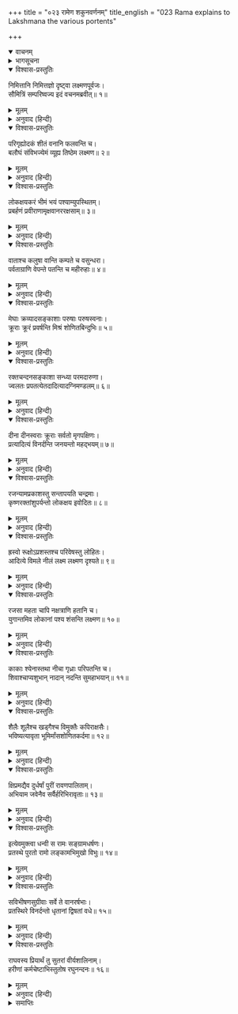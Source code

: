 +++
title = "०२३ रामेण शकुनवर्णनम्"
title_english = "023 Rama explains to Lakshmana the various portents"

+++
<details open><summary>वाचनम्</summary>
<div caption="श्रीराम-हरिसीताराममूर्ति-घनपाठिभ्यां वचनम्" class="audioEmbed" src="https://archive.org/download/Ramayana-recitation-Sriram-harisItArAmamUrti-Ghanapaati-v2/Kanda_6/Kanda_6_YK-023-Rama_explains_to_Lakshmana_the_various_portents.mp3"></div>
</details>

<details><summary>भागसूचना</summary>

23. श्रीरामका लक्ष्मणसे उत्पातसूचक लक्षणोंका वर्णन और लङ्कापर आक्रमण
</details>

<details open><summary>विश्वास-प्रस्तुतिः</summary>

निमित्तानि निमित्तज्ञो दृष्ट्वा लक्ष्मणपूर्वजः।  
सौमित्रिं सम्परिष्वज्य इदं वचनमब्रवीत्॥ १॥
</details>

<details><summary>मूलम्</summary>

निमित्तानि निमित्तज्ञो दृष्ट्वा लक्ष्मणपूर्वजः।  
सौमित्रिं सम्परिष्वज्य इदं वचनमब्रवीत्॥ १॥
</details>

<details><summary>अनुवाद (हिन्दी)</summary>

उत्पातसूचक लक्षणोंके ज्ञाता तथा लक्ष्मणके बड़े भाई श्रीरामने बहुत-से अपशकुन देखकर सुमित्राकुमार लक्ष्मणको हृदयसे लगाया और इस प्रकार कहा—
</details>

<details open><summary>विश्वास-प्रस्तुतिः</summary>

परिगृह्योदकं शीतं वनानि फलवन्ति च।  
बलौघं संविभज्येमं व्यूह्य तिष्ठेम लक्ष्मण॥ २॥
</details>

<details><summary>मूलम्</summary>

परिगृह्योदकं शीतं वनानि फलवन्ति च।  
बलौघं संविभज्येमं व्यूह्य तिष्ठेम लक्ष्मण॥ २॥
</details>

<details><summary>अनुवाद (हिन्दी)</summary>

‘लक्ष्मण! जहाँ शीतल जलकी सुविधा हो और फलोंसे भरे हुए जंगल हों, उन स्थानोंका आश्रय लेकर हम अपने सैन्यसमूहको कई भागोंमें बाँट दें और इसे व्यूहबद्ध करके इसकी रक्षाके लिये सदा सावधान रहें॥
</details>

<details open><summary>विश्वास-प्रस्तुतिः</summary>

लोकक्षयकरं भीमं भयं पश्याम्युपस्थितम्।  
प्रबर्हणं प्रवीराणामृक्षवानररक्षसाम्॥ ३॥
</details>

<details><summary>मूलम्</summary>

लोकक्षयकरं भीमं भयं पश्याम्युपस्थितम्।  
प्रबर्हणं प्रवीराणामृक्षवानररक्षसाम्॥ ३॥
</details>

<details><summary>अनुवाद (हिन्दी)</summary>

‘मैं देखता हूँ समस्त लोकोंका संहार करनेवाला भीषण भय उपस्थित हुआ है, जो रीछों, वानरों और राक्षसोंके प्रमुख वीरोंके विनाशका सूचक है॥ ३॥
</details>

<details open><summary>विश्वास-प्रस्तुतिः</summary>

वाताश्च कलुषा वान्ति कम्पते च वसुन्धरा।  
पर्वताग्राणि वेपन्ते पतन्ति च महीरुहाः॥ ४॥
</details>

<details><summary>मूलम्</summary>

वाताश्च कलुषा वान्ति कम्पते च वसुन्धरा।  
पर्वताग्राणि वेपन्ते पतन्ति च महीरुहाः॥ ४॥
</details>

<details><summary>अनुवाद (हिन्दी)</summary>

‘धूलसे भरी हुई प्रचण्ड वायु चल रही है। धरती काँपती है। पर्वतोंके शिखर हिल रहे हैं और पेड़ गिर रहे हैं॥ ४॥
</details>

<details open><summary>विश्वास-प्रस्तुतिः</summary>

मेघाः क्रव्यादसङ्काशाः परुषाः परुषस्वनाः।  
क्रूराः क्रूरं प्रवर्षन्ति मिश्रं शोणितबिन्दुभिः॥ ५॥
</details>

<details><summary>मूलम्</summary>

मेघाः क्रव्यादसङ्काशाः परुषाः परुषस्वनाः।  
क्रूराः क्रूरं प्रवर्षन्ति मिश्रं शोणितबिन्दुभिः॥ ५॥
</details>

<details><summary>अनुवाद (हिन्दी)</summary>

‘मेघोंकी घटा घिर आयी है, जो मांसभक्षी राक्षसोंके समान दिखायी देती है। वे मेघ देखनेमें तो क्रूर हैं ही, इनकी गर्जना भी बड़ी कठोर है। ये क्रूरतापूर्वक रक्तकी बूँदोंसे मिले हुए जलकी वर्षा करते हैं॥ ५॥
</details>

<details open><summary>विश्वास-प्रस्तुतिः</summary>

रक्तचन्दनसङ्काशा सन्ध्या परमदारुणा।  
ज्वलतः प्रपतत्येतदादित्यादग्निमण्डलम्॥ ६॥
</details>

<details><summary>मूलम्</summary>

रक्तचन्दनसङ्काशा सन्ध्या परमदारुणा।  
ज्वलतः प्रपतत्येतदादित्यादग्निमण्डलम्॥ ६॥
</details>

<details><summary>अनुवाद (हिन्दी)</summary>

‘यह संध्या लाल चन्दनके समान कान्ति धारण करके बड़ी भयंकर दिखायी देती है। प्रज्वलित सूर्यसे ये आगकी ज्वालाएँ टूट-टूटकर गिर रही हैं॥ ६॥
</details>

<details open><summary>विश्वास-प्रस्तुतिः</summary>

दीना दीनस्वराः क्रूराः सर्वतो मृगपक्षिणः।  
प्रत्यादित्यं विनर्दन्ति जनयन्तो महद्भयम्॥ ७॥
</details>

<details><summary>मूलम्</summary>

दीना दीनस्वराः क्रूराः सर्वतो मृगपक्षिणः।  
प्रत्यादित्यं विनर्दन्ति जनयन्तो महद्भयम्॥ ७॥
</details>

<details><summary>अनुवाद (हिन्दी)</summary>

‘क्रूर पशु और पक्षी दीन आकार धारण कर सूर्यकी ओर मुँह करके दीनतापूर्ण स्वरमें चीत्कार करते हुए महान् भय उत्पन्न कर रहे हैं॥ ७॥
</details>

<details open><summary>विश्वास-प्रस्तुतिः</summary>

रजन्यामप्रकाशस्तु सन्तापयति चन्द्रमाः।  
कृष्णरक्तांशुपर्यन्तो लोकक्षय इवोदितः॥ ८॥
</details>

<details><summary>मूलम्</summary>

रजन्यामप्रकाशस्तु सन्तापयति चन्द्रमाः।  
कृष्णरक्तांशुपर्यन्तो लोकक्षय इवोदितः॥ ८॥
</details>

<details><summary>अनुवाद (हिन्दी)</summary>

रातमें भी चन्द्रमा पूर्णतः प्रकाशित नहीं होते और अपने स्वभावके विपरीत ताप दे रहे हैं। ये काली और लाल किरणोंसे व्याप्त हो इस तरह उदित हुए हैं, मानो जगत् के प्रलयका काल आ पहुँचा हो॥ ८॥
</details>

<details open><summary>विश्वास-प्रस्तुतिः</summary>

ह्रस्वो रूक्षोऽप्रशस्तश्च परिवेषस्तु लोहितः।  
आदित्ये विमले नीलं लक्ष्म लक्ष्मण दृश्यते॥ ९॥
</details>

<details><summary>मूलम्</summary>

ह्रस्वो रूक्षोऽप्रशस्तश्च परिवेषस्तु लोहितः।  
आदित्ये विमले नीलं लक्ष्म लक्ष्मण दृश्यते॥ ९॥
</details>

<details><summary>अनुवाद (हिन्दी)</summary>

‘लक्ष्मण! निर्मल सूर्यमण्डलमें नीला चिह्न दिखायी देता है। सूर्यके चारों ओर ऐसा घेरा पड़ा है, जो छोटा, रूखा, अशुभ तथा लाल है॥ ९॥
</details>

<details open><summary>विश्वास-प्रस्तुतिः</summary>

रजसा महता चापि नक्षत्राणि हतानि च।  
युगान्तमिव लोकानां पश्य शंसन्ति लक्ष्मण॥ १०॥
</details>

<details><summary>मूलम्</summary>

रजसा महता चापि नक्षत्राणि हतानि च।  
युगान्तमिव लोकानां पश्य शंसन्ति लक्ष्मण॥ १०॥
</details>

<details><summary>अनुवाद (हिन्दी)</summary>

‘सुमित्रानन्दन! देखो ये तारे बड़ी भारी धूलिराशिसे आच्छादित हो हतप्रभ हो गये हैं, अतएव जगत् के भावी संहारकी सूचना दे रहे हैं॥ १०॥
</details>

<details open><summary>विश्वास-प्रस्तुतिः</summary>

काकाः श्येनास्तथा नीचा गृध्राः परिपतन्ति च।  
शिवाश्चाप्यशुभान् नादान् नदन्ति सुमहाभयान्॥ ११॥
</details>

<details><summary>मूलम्</summary>

काकाः श्येनास्तथा नीचा गृध्राः परिपतन्ति च।  
शिवाश्चाप्यशुभान् नादान् नदन्ति सुमहाभयान्॥ ११॥
</details>

<details><summary>अनुवाद (हिन्दी)</summary>

‘कौए, बाज तथा अधम गीध चारों ओर उड़ रहे हैं और सियारिनें अशुभसूचक महाभयंकर बोली बोल रही हैं॥ ११॥
</details>

<details open><summary>विश्वास-प्रस्तुतिः</summary>

शैलैः शूलैश्च खड्गैश्च विमुक्तैः कपिराक्षसैः।  
भविष्यत्यावृता भूमिर्मांसशोणितकर्दमा॥ १२॥
</details>

<details><summary>मूलम्</summary>

शैलैः शूलैश्च खड्गैश्च विमुक्तैः कपिराक्षसैः।  
भविष्यत्यावृता भूमिर्मांसशोणितकर्दमा॥ १२॥
</details>

<details><summary>अनुवाद (हिन्दी)</summary>

‘जान पड़ता है वानरों और राक्षसोंके चलाये हुए शिलाखण्डों, शूलों और तलवारोंसे यह सारी भूमि पट जायगी तथा यहाँ मांस और रक्तकी कीच जम जायगी॥
</details>

<details open><summary>विश्वास-प्रस्तुतिः</summary>

क्षिप्रमद्यैव दुर्धर्षां पुरीं रावणपालिताम्।  
अभियाम जवेनैव सर्वैर्हरिभिरावृताः॥ १३॥
</details>

<details><summary>मूलम्</summary>

क्षिप्रमद्यैव दुर्धर्षां पुरीं रावणपालिताम्।  
अभियाम जवेनैव सर्वैर्हरिभिरावृताः॥ १३॥
</details>

<details><summary>अनुवाद (हिन्दी)</summary>

‘हमलोग आज ही जितनी जल्दी हो सके, इस रावणपालित दुर्जय नगरी लङ्कापर समस्त वानरोंके साथ वेगपूर्वक धावा बोल दें’॥ १३॥
</details>

<details open><summary>विश्वास-प्रस्तुतिः</summary>

इत्येवमुक्त्वा धन्वी स रामः सङ्ग्रामधर्षणः।  
प्रतस्थे पुरतो रामो लङ्कामभिमुखो विभुः॥ १४॥
</details>

<details><summary>मूलम्</summary>

इत्येवमुक्त्वा धन्वी स रामः सङ्ग्रामधर्षणः।  
प्रतस्थे पुरतो रामो लङ्कामभिमुखो विभुः॥ १४॥
</details>

<details><summary>अनुवाद (हिन्दी)</summary>

ऐसा कहकर संग्रामविजयी भगवान् श्रीराम हाथमें धनुष लिये सबसे आगे लङ्कापुरीकी ओर प्रस्थित हुए॥ १४॥
</details>

<details open><summary>विश्वास-प्रस्तुतिः</summary>

सविभीषणसुग्रीवाः सर्वे ते वानरर्षभाः।  
प्रतस्थिरे विनर्दन्तो धृतानां द्विषतां वधे॥ १५॥
</details>

<details><summary>मूलम्</summary>

सविभीषणसुग्रीवाः सर्वे ते वानरर्षभाः।  
प्रतस्थिरे विनर्दन्तो धृतानां द्विषतां वधे॥ १५॥
</details>

<details><summary>अनुवाद (हिन्दी)</summary>

फिर विभीषण और सुग्रीवके साथ वे सभी श्रेष्ठ वानर गर्जना करते हुए युद्धका ही निश्चय रखनेवाले शत्रुओंका वध करनेके लिये आगे बढ़े॥ १५॥
</details>

<details open><summary>विश्वास-प्रस्तुतिः</summary>

राघवस्य प्रियार्थं तु सुतरां वीर्यशालिनाम्।  
हरीणां कर्मचेष्टाभिस्तुतोष रघुनन्दनः॥ १६॥
</details>

<details><summary>मूलम्</summary>

राघवस्य प्रियार्थं तु सुतरां वीर्यशालिनाम्।  
हरीणां कर्मचेष्टाभिस्तुतोष रघुनन्दनः॥ १६॥
</details>

<details><summary>अनुवाद (हिन्दी)</summary>

वे सब-के-सब रघुनाथजीका प्रिय करना चाहते थे। उन बलशाली वानरोंके कर्मों और चेष्टाओंसे रघुकुलनन्दन श्रीरामको बड़ा संतोष हुआ॥ १६॥
</details>

<details><summary>समाप्तिः</summary>

इत्यार्षे श्रीमद्रामायणे वाल्मीकीये आदिकाव्ये युद्धकाण्डे त्रयोविंशः सर्गः॥ २३॥  
इस प्रकार श्रीवाल्मीकिनिर्मित आर्षरामायण आदिकाव्यके युद्धकाण्डमें तेईसवाँ सर्ग पूरा हुआ॥ २३॥
</details>


